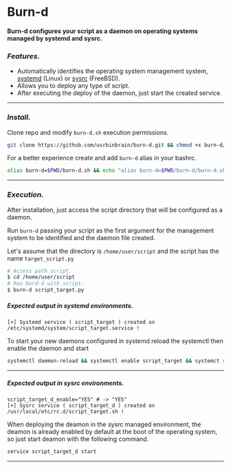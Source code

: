 # Burn-d

**Burn-d configures your script as a daemon on operating systems managed by systemd and sysrc.**


### _Features._
- Automatically identifies the operating system management system, [systemd](https://wiki.archlinux.org/index.php/Systemd_) (Linux) or [sysrc](https://www.freebsd.org/cgi/man.cgi?query=sysrc) (FreeBSD).
- Allows you to deploy any type of script.
- After executing the deploy of the daemon, just start the created service.


---
### _Install._
Clone repo and modify `burn-d.sh` execution permissions.

```bash
git clone https://github.com/usrbinbrain/burn-d.git && chmod +x burn-d/burn-d.sh
```
For a better experience create and add `burn-d` alias in your bashrc.
```bash
alias burn-d=$PWD/burn-d.sh && echo "alias burn-d=$PWD/burn-d/burn-d.sh" >> $HOME/.bashrc
```

---
### _Execution._
After installation, just access the script directory that will be configured as a daemon.

Run `burn-d` passing your script as the first argument for the management system to be identified and the daemon file created.

Let's assume that the directory is `/home/user/script` and the script has the name `target_script.py`

```bash
# Access path script.
$ cd /home/user/script
# Run burd-d with script.
$ burn-d script_target.py
```
##### Expected output in systemd environments.
```
[+] Systemd service ( script_target ) created on /etc/systemd/system/script_target.service !
```
To start your new daemons configured in systemd reload the systemctl then enable the daemon and start

```bash
systemctl daemon-reload && systemctl enable script_target && systemct start script_target
```

---
##### Expected output in sysrc environments.
```
script_target_d_enable="YES" # -> "YES"
[+] Sysrc service ( script_target_d ) created on /usr/local/etc/rc.d/script_target.sh !
```
When deploying the deamon in the sysrc managed environment, the deamon is already enabled by default at the boot of the operating system, so just start deamon with the following command.
```bash
service script_target_d start
```
---
